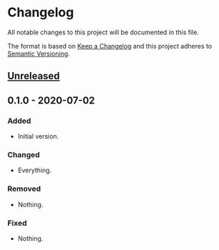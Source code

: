 # Changelog
All notable changes to this project will be documented in this file.

The format is based on [Keep a Changelog](http://keepachangelog.com/en/1.0.0/)
and this project adheres to [Semantic Versioning](http://semver.org/spec/v2.0.0.html).

## [Unreleased]

## 0.1.0 - 2020-07-02
### Added
- Initial version.

### Changed
- Everything.

### Removed
- Nothing.

### Fixed
- Nothing.


[Unreleased]: https://github.com/improbable-eng/phtree-cpp/compare/v1.0.0...HEAD
[1.0.0]: https://github.com/improbable-eng/phtree-cpp/compare/v0.1.0...v1.0.0
[0.2.0]: https://github.com/improbable-eng/phtree-cpp/compare/v0.1.0...v0.2.0
